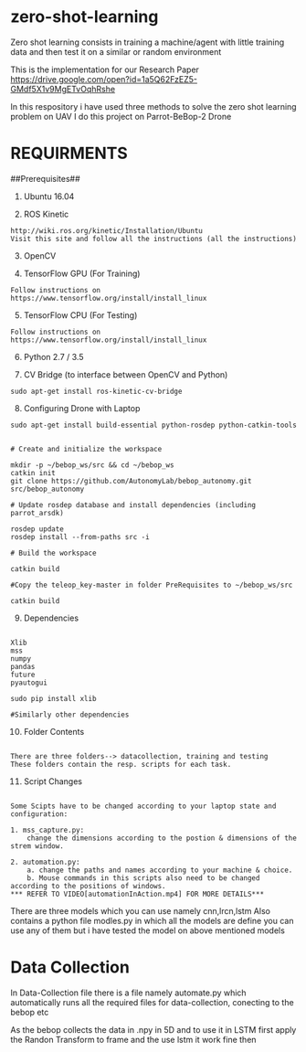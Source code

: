 # zero-shot-learning


Zero shot learning consists in training a machine/agent with little training data and then test it on a  similar or random environment

This is the implementation for our Research Paper https://drive.google.com/open?id=1a5Q62FzEZ5-GMdf5X1v9MgETvOqhRshe

In this respository i have used three methods to solve the zero shot learning problem on UAV
 I do this project on Parrot-BeBop-2 Drone

# REQUIRMENTS


##Prerequisites##

1. Ubuntu 16.04

2. ROS Kinetic

```
http://wiki.ros.org/kinetic/Installation/Ubuntu
Visit this site and follow all the instructions (all the instructions)
```

3. OpenCV

4. TensorFlow GPU (For Training)

```
Follow instructions on
https://www.tensorflow.org/install/install_linux
```

5. TensorFlow CPU (For Testing)

```
Follow instructions on
https://www.tensorflow.org/install/install_linux
```


6. Python 2.7 / 3.5

7. CV Bridge (to interface between OpenCV and Python)

```
sudo apt-get install ros-kinetic-cv-bridge
```

8. Configuring Drone with Laptop

```
sudo apt-get install build-essential python-rosdep python-catkin-tools


# Create and initialize the workspace

mkdir -p ~/bebop_ws/src && cd ~/bebop_ws
catkin init
git clone https://github.com/AutonomyLab/bebop_autonomy.git src/bebop_autonomy

# Update rosdep database and install dependencies (including parrot_arsdk)

rosdep update
rosdep install --from-paths src -i

# Build the workspace

catkin build

#Copy the teleop_key-master in folder PreRequisites to ~/bebop_ws/src

catkin build

```

9. Dependencies

```

Xlib
mss
numpy
pandas
future
pyautogui

sudo pip install xlib

#Similarly other dependencies

```

10. Folder Contents
```

There are three folders--> datacollection, training and testing
These folders contain the resp. scripts for each task.

```

11. Script Changes
```

Some Scipts have to be changed according to your laptop state and configuration:

1. mss_capture.py: 
    change the dimensions according to the postion & dimensions of the strem window.

2. automation.py:
    a. change the paths and names according to your machine & choice.
    b. Mouse commands in this scripts also need to be changed according to the positions of windows.
*** REFER TO VIDEO[automationInAction.mp4] FOR MORE DETAILS***

```


There are three models which you can use namely cnn,lrcn,lstm
Also contains a python file modles.py in which all the models are define
you can use any of them but i have tested the model on above mentioned models


# Data Collection
In Data-Collection file there is a file namely automate.py which automatically runs all the required files 
for data-collection, conecting to the bebop etc

As the bebop collects the data in .npy in 5D
and to use it in LSTM first apply the Randon Transform to frame and the use lstm it work fine then



